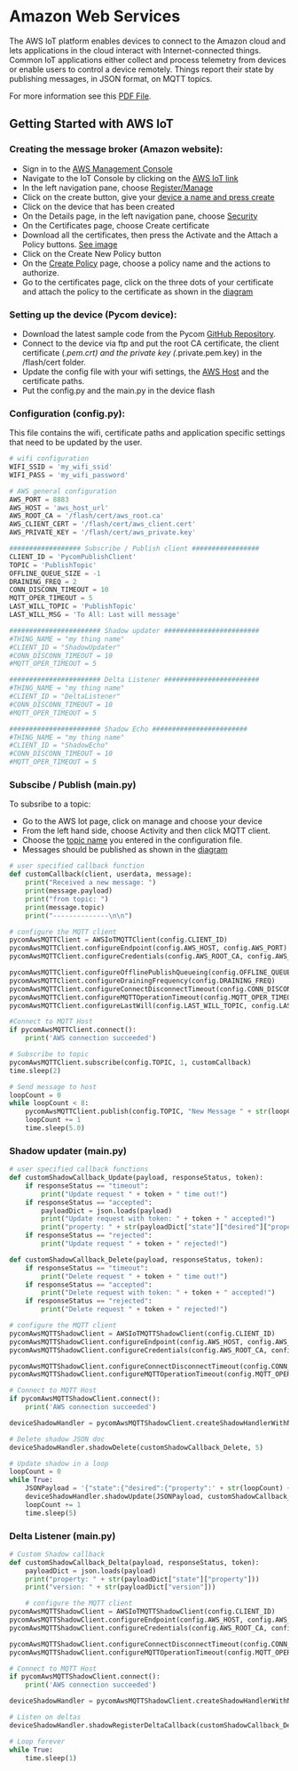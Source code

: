 # Amazon Web Services

The AWS IoT platform enables devices to connect to the Amazon cloud and lets applications in the cloud interact with Internet-connected things. Common IoT applications either collect and process telemetry from devices or enable users to control a device remotely. Things report their state by publishing messages, in JSON format, on MQTT topics. 

For more information see this [PDF File](http://docs.aws.amazon.com/iot/latest/developerguide/iot-dg.pdf).

## Getting Started with AWS IoT

### Creating the message broker (Amazon website):

- Sign in to the [AWS Management Console](https://aws.amazon.com/console/)
- Navigate to the IoT Console by clicking on the <a href="../../../img/aws-1.png" target="_blank">AWS IoT link</a>
- In the left navigation pane, choose <a href="../../../img/aws-2.png" target="_blank">Register/Manage</a>
- Click on the create button, give your <a href="../../../img/aws-3.png" target="_blank">device a name and press create</a>
- Click on the device that has been created
- On the Details page, in the left navigation pane, choose <a href="../../../img/aws-4.png" target="_blank">Security</a>
- On the Certificates page, choose Create certificate
- Download all the certificates, then press the Activate and the Attach a Policy buttons. <a href="../../../img/aws-5.png" target="_blank">See image</a> 
- Click on the Create New Policy button 
- On the <a href="../../../img/aws-6.png" target="_blank">Create Policy</a> page, choose a policy name and the actions to authorize.
- Go to the certificates page, click on the three dots of your certificate and attach the policy to the certificate as shown in the <a href="../../../img/aws-7.png" target="_blank">diagram</a>

### Setting up the device (Pycom device):

- Download the latest sample code from the Pycom [GitHub Repository](https://github.com/pycom/aws-pycom).
- Connect to the device via ftp and put the root CA certificate, the client certificate (*.pem.crt) and the private key (*.private.pem.key) in the /flash/cert folder.
- Update the config file with your wifi settings, the <a href="../../../img/aws-8.png" target="_blank">AWS Host</a> and the certificate paths. 
- Put the config.py and the main.py in the device flash

### Configuration (config.py):

This file contains the wifi, certificate paths and application specific settings that need to be updated by the user.

```python
# wifi configuration
WIFI_SSID = 'my_wifi_ssid'
WIFI_PASS = 'my_wifi_password'

# AWS general configuration
AWS_PORT = 8883
AWS_HOST = 'aws_host_url'
AWS_ROOT_CA = '/flash/cert/aws_root.ca'
AWS_CLIENT_CERT = '/flash/cert/aws_client.cert'
AWS_PRIVATE_KEY = '/flash/cert/aws_private.key'

################## Subscribe / Publish client #################
CLIENT_ID = 'PycomPublishClient'
TOPIC = 'PublishTopic'
OFFLINE_QUEUE_SIZE = -1
DRAINING_FREQ = 2
CONN_DISCONN_TIMEOUT = 10
MQTT_OPER_TIMEOUT = 5
LAST_WILL_TOPIC = 'PublishTopic'
LAST_WILL_MSG = 'To All: Last will message'

####################### Shadow updater ########################
#THING_NAME = "my thing name"
#CLIENT_ID = "ShadowUpdater"
#CONN_DISCONN_TIMEOUT = 10
#MQTT_OPER_TIMEOUT = 5

####################### Delta Listener ########################
#THING_NAME = "my thing name"
#CLIENT_ID = "DeltaListener"
#CONN_DISCONN_TIMEOUT = 10
#MQTT_OPER_TIMEOUT = 5

####################### Shadow Echo ########################
#THING_NAME = "my thing name"
#CLIENT_ID = "ShadowEcho"
#CONN_DISCONN_TIMEOUT = 10
#MQTT_OPER_TIMEOUT = 5
```

### Subscibe / Publish (main.py)

To subsribe to a topic:
- Go to the AWS Iot page, click on manage and choose your device 
- From the left hand side, choose Activity and then click MQTT client. 
- Choose the <a href="../../../img/aws-9.png" target="_blank">topic name</a> you entered in the configuration file. 
- Messages should be published as shown in the <a href="../../../img/aws-10.png" target="_blank">diagram</a>

```python
# user specified callback function
def customCallback(client, userdata, message):
	print("Received a new message: ")
	print(message.payload)
	print("from topic: ")
	print(message.topic)
	print("--------------\n\n")

# configure the MQTT client
pycomAwsMQTTClient = AWSIoTMQTTClient(config.CLIENT_ID)
pycomAwsMQTTClient.configureEndpoint(config.AWS_HOST, config.AWS_PORT)
pycomAwsMQTTClient.configureCredentials(config.AWS_ROOT_CA, config.AWS_PRIVATE_KEY, config.AWS_CLIENT_CERT)

pycomAwsMQTTClient.configureOfflinePublishQueueing(config.OFFLINE_QUEUE_SIZE)
pycomAwsMQTTClient.configureDrainingFrequency(config.DRAINING_FREQ)
pycomAwsMQTTClient.configureConnectDisconnectTimeout(config.CONN_DISCONN_TIMEOUT)
pycomAwsMQTTClient.configureMQTTOperationTimeout(config.MQTT_OPER_TIMEOUT)
pycomAwsMQTTClient.configureLastWill(config.LAST_WILL_TOPIC, config.LAST_WILL_MSG, 1)

#Connect to MQTT Host
if pycomAwsMQTTClient.connect():
    print('AWS connection succeeded')

# Subscribe to topic
pycomAwsMQTTClient.subscribe(config.TOPIC, 1, customCallback)
time.sleep(2)

# Send message to host
loopCount = 0
while loopCount < 8:
	pycomAwsMQTTClient.publish(config.TOPIC, "New Message " + str(loopCount), 1)
	loopCount += 1
	time.sleep(5.0)
```

### Shadow updater (main.py)

```python
# user specified callback functions
def customShadowCallback_Update(payload, responseStatus, token):
    if responseStatus == "timeout":
        print("Update request " + token + " time out!")
    if responseStatus == "accepted":
        payloadDict = json.loads(payload)
        print("Update request with token: " + token + " accepted!")
        print("property: " + str(payloadDict["state"]["desired"]["property"]))
    if responseStatus == "rejected":
        print("Update request " + token + " rejected!")

def customShadowCallback_Delete(payload, responseStatus, token):
    if responseStatus == "timeout":
        print("Delete request " + token + " time out!")
    if responseStatus == "accepted":
        print("Delete request with token: " + token + " accepted!")
    if responseStatus == "rejected":
        print("Delete request " + token + " rejected!")

# configure the MQTT client
pycomAwsMQTTShadowClient = AWSIoTMQTTShadowClient(config.CLIENT_ID)
pycomAwsMQTTShadowClient.configureEndpoint(config.AWS_HOST, config.AWS_PORT)
pycomAwsMQTTShadowClient.configureCredentials(config.AWS_ROOT_CA, config.AWS_PRIVATE_KEY, config.AWS_CLIENT_CERT)

pycomAwsMQTTShadowClient.configureConnectDisconnectTimeout(config.CONN_DISCONN_TIMEOUT)
pycomAwsMQTTShadowClient.configureMQTTOperationTimeout(config.MQTT_OPER_TIMEOUT)

# Connect to MQTT Host
if pycomAwsMQTTShadowClient.connect():
    print('AWS connection succeeded')

deviceShadowHandler = pycomAwsMQTTShadowClient.createShadowHandlerWithName(config.THING_NAME, True)

# Delete shadow JSON doc
deviceShadowHandler.shadowDelete(customShadowCallback_Delete, 5)

# Update shadow in a loop
loopCount = 0
while True:
    JSONPayload = '{"state":{"desired":{"property":' + str(loopCount) + '}}}'
    deviceShadowHandler.shadowUpdate(JSONPayload, customShadowCallback_Update, 5)
    loopCount += 1
    time.sleep(5)
```

### Delta Listener (main.py)

```python
# Custom Shadow callback
def customShadowCallback_Delta(payload, responseStatus, token):
	payloadDict = json.loads(payload)
	print("property: " + str(payloadDict["state"]["property"]))
	print("version: " + str(payloadDict["version"]))

    # configure the MQTT client
pycomAwsMQTTShadowClient = AWSIoTMQTTShadowClient(config.CLIENT_ID)
pycomAwsMQTTShadowClient.configureEndpoint(config.AWS_HOST, config.AWS_PORT)
pycomAwsMQTTShadowClient.configureCredentials(config.AWS_ROOT_CA, config.AWS_PRIVATE_KEY, config.AWS_CLIENT_CERT)

pycomAwsMQTTShadowClient.configureConnectDisconnectTimeout(config.CONN_DISCONN_TIMEOUT)
pycomAwsMQTTShadowClient.configureMQTTOperationTimeout(config.MQTT_OPER_TIMEOUT)

# Connect to MQTT Host
if pycomAwsMQTTShadowClient.connect():
    print('AWS connection succeeded')

deviceShadowHandler = pycomAwsMQTTShadowClient.createShadowHandlerWithName(config.THING_NAME, True)

# Listen on deltas
deviceShadowHandler.shadowRegisterDeltaCallback(customShadowCallback_Delta)

# Loop forever
while True:
	time.sleep(1)
```
